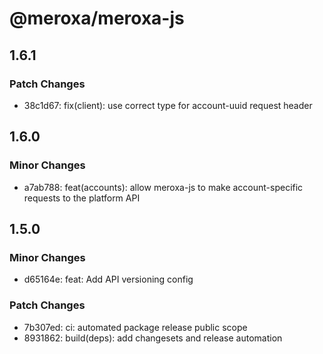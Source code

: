 # @meroxa/meroxa-js

## 1.6.1

### Patch Changes

- 38c1d67: fix(client): use correct type for account-uuid request header

## 1.6.0

### Minor Changes

- a7ab788: feat(accounts): allow meroxa-js to make account-specific requests to the platform API

## 1.5.0

### Minor Changes

- d65164e: feat: Add API versioning config

### Patch Changes

- 7b307ed: ci: automated package release public scope
- 8931862: build(deps): add changesets and release automation
